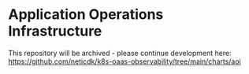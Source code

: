 # Application Operations Infrastructure

This repository will be archived - please continue development here: https://github.com/neticdk/k8s-oaas-observability/tree/main/charts/aoi
